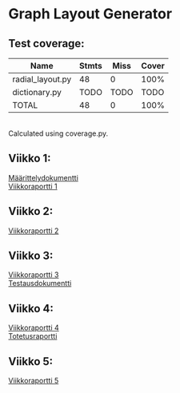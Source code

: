 # Graph Layout Generator

## Test coverage:

| Name             | Stmts | Miss | Cover |
|------------------|-------|------|-------|
| radial_layout.py | 48    | 0    | 100%  |
| dictionary.py    | TODO  | TODO | TODO  |
| TOTAL            | 48    | 0    | 100%  |

<br>
Calculated using coverage.py.

## Viikko 1:
[Määrittelydokumentti](https://github.com/nameisxi/graph-layout-generator/blob/master/documentation/maarittelydokumentti.md)
<br>
[Viikkoraportti 1](https://github.com/nameisxi/graph-layout-generator/blob/master/documentation/viikkoraportti1.md)

## Viikko 2:
[Viikkoraportti 2](https://github.com/nameisxi/graph-layout-generator/blob/master/documentation/viikkoraportti2.md)

## Viikko 3:
[Viikkoraportti 3](https://github.com/nameisxi/graph-layout-generator/blob/master/documentation/viikkoraportti3.md)
<br>
[Testausdokumentti](https://github.com/nameisxi/graph-layout-generator/blob/master/documentation/testausdokumentti.md)

## Viikko 4:
[Viikkoraportti 4](https://github.com/nameisxi/graph-layout-generator/blob/master/documentation/viikkoraportti4.md)
<br>
[Totetusraportti](https://github.com/nameisxi/graph-layout-generator/blob/master/documentation/toteutusraportti.md)

## Viikko 5:
[Viikkoraportti 5](https://github.com/nameisxi/graph-layout-generator/blob/master/documentation/viikkoraportti5.md)
<br>
